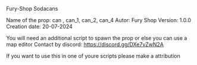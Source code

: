 Fury-Shop  Sodacans

Name of the prop: can , can_1, can_2, can_4
Autor: Fury Shop
Version: 1.0.0
Creation date: 20-07-2024

You will need an additional script to spawn the prop or else you can use a map editor 
Contact by discord: https://discord.gg/DXe7vZwN2A

If you want to use this in one of youre scripts please make a attribution
